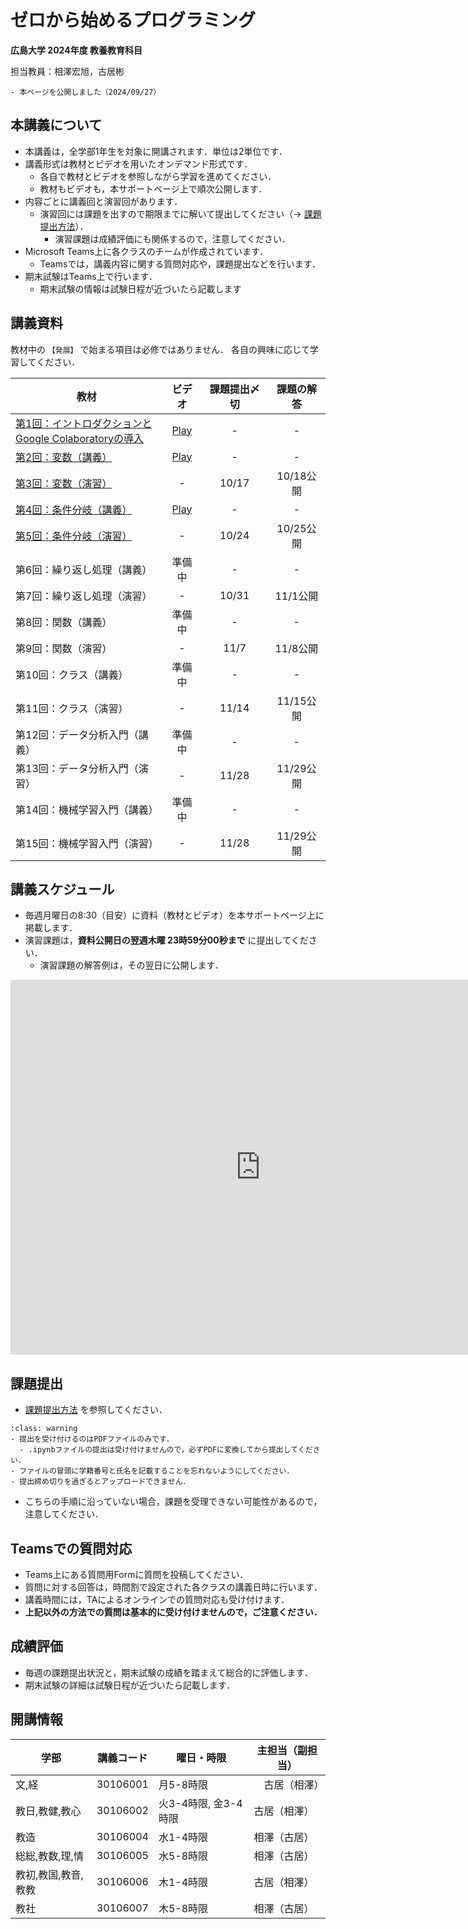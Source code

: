 # ゼロから始めるプログラミング

**広島大学 2024年度 教養教育科目**

担当教員：相澤宏旭，古居彬

````{card} お知らせ
- 本ページを公開しました（2024/09/27）
````

## 本講義について

- 本講義は，全学部1年生を対象に開講されます．単位は2単位です．
- 講義形式は教材とビデオを用いたオンデマンド形式です．
  - 各自で教材とビデオを参照しながら学習を進めてください．
  - 教材もビデオも，本サポートページ上で順次公開します．
- 内容ごとに講義回と演習回があります．
  - 演習回には課題を出すので期限までに解いて提出してください（→ [課題提出方法](docs/submission/submission.md)）．
    - 演習課題は成績評価にも関係するので，注意してください．
- Microsoft Teams上に各クラスのチームが作成されています．
  - Teamsでは，講義内容に関する質問対応や，課題提出などを行います．
- 期末試験はTeams上で行います．
  - 期末試験の情報は試験日程が近づいたら記載します

## 講義資料

教材中の `【発展】` で始まる項目は必修ではありません．
各自の興味に応じて学習してください．

| 教材 | ビデオ | 課題提出〆切 | 課題の解答 |
| ---- | :----: | :----: | :----: |
| [第1回：イントロダクションと<br>Google Colaboratoryの導入](docs/01/introduction_and_setup.ipynb) | [Play](https://hiroshimauniv-my.sharepoint.com/:v:/g/personal/furui_hiroshima-u_ac_jp/ERki-foH6O9Fkf9b56c6FhcBKsL_b9OpOukHoupVeAKbkA) | - | - |
| [第2回：変数（講義）](docs/02/variables_and_data_types.ipynb) | [Play](https://hiroshimauniv-my.sharepoint.com/:v:/g/personal/furui_hiroshima-u_ac_jp/Ebw0RCmXjpFArr6WbBJTcNoB40vgANB9sdyK1E9A2OJqEg) | - | - |
| [第3回：変数（演習）](docs/03/exercise_variables_and_data_types.ipynb) | - | 10/17 | 10/18公開 |
| [第4回：条件分岐（講義）](docs/04/conditional_branch.ipynb) | [Play](https://hiroshimauniv-my.sharepoint.com/:v:/g/personal/furui_hiroshima-u_ac_jp/EbgTnLq0KlJCiyEOXb6DMDQBtf_cujtb99byaKZQGqJJrw) | - | - |
| [第5回：条件分岐（演習）](docs/05/exercise_conditional_branch.ipynb) | - | 10/24 | 10/25公開 |
| 第6回：繰り返し処理（講義） | 準備中 | - | - |
| 第7回：繰り返し処理（演習）  | - | 10/31 | 11/1公開 |
| 第8回：関数（講義） | 準備中 | - | - |
| 第9回：関数（演習） |- | 11/7 | 11/8公開 |
| 第10回：クラス（講義） | 準備中 | - | - |
| 第11回：クラス（演習）  | - | 11/14 | 11/15公開 |
| 第12回：データ分析入門（講義） | 準備中 | - | - |
| 第13回：データ分析入門（演習）  | - | 11/28 | 11/29公開 |
| 第14回：機械学習入門（講義） | 準備中 | - | - |
| 第15回：機械学習入門（演習）  | - | 11/28 | 11/29公開 |

## 講義スケジュール

- 毎週月曜日の8:30（目安）に資料（教材とビデオ）を本サポートページ上に掲載します．
- 演習課題は，**資料公開日の翌週木曜 23時59分00秒まで** に提出してください．
  - 演習課題の解答例は，その翌日に公開します．

<iframe src="https://calendar.google.com/calendar/embed?src=zeropro.hu%40gmail.com&ctz=Asia%2FTokyo" style="border: 0" width="800" height="600" frameborder="0" scrolling="no"></iframe>


## 課題提出

- [課題提出方法](docs/submission/submission.md) を参照してください．

`````{admonition} 課題提出時の注意
:class: warning
- 提出を受け付けるのはPDFファイルのみです．
  - .ipynbファイルの提出は受け付けませんので，必ずPDFに変換してから提出してください．
- ファイルの冒頭に学籍番号と氏名を記載することを忘れないようにしてください．
- 提出締め切りを過ぎるとアップロードできません．
`````

- こちらの手順に沿っていない場合，課題を受理できない可能性があるので，注意してください．


## Teamsでの質問対応

- Teams上にある質問用Formに質問を投稿してください．
- 質問に対する回答は，時間割で設定された各クラスの講義日時に行います．
- 講義時間には，TAによるオンラインでの質問対応も受け付けます．
- **上記以外の方法での質問は基本的に受け付けませんので，ご注意ください．**


## 成績評価

- 毎週の課題提出状況と，期末試験の成績を踏まえて総合的に評価します．
- 期末試験の詳細は試験日程が近づいたら記載します．


## 開講情報

| 学部 | 講義コード | 曜日・時限 | 主担当（副担当） |
| ---- | ---- | ---- | ---- |
| 文,経 |  30106001 | 月5-8時限 |　古居（相澤） |
| 教日,教健,教心 |  30106002 | 火3-4時限, 金3-4時限 | 古居（相澤） |
| 教造 |  30106004 | 水1-4時限 | 相澤（古居） |
| 総総,教数,理,情 |  30106005 | 水5-8時限 | 相澤（古居） |
| 教初,教国,教音,教教 |  30106006 | 木1-4時限 | 古居（相澤） |
| 教社 |  30106007 | 木5-8時限 |相澤（古居） |
